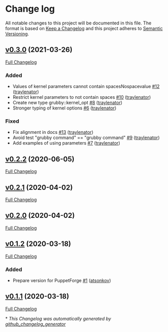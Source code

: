 # Change log

All notable changes to this project will be documented in this file. The format is based on [Keep a Changelog](http://keepachangelog.com/en/1.0.0/) and this project adheres to [Semantic Versioning](http://semver.org).

## [v0.3.0](https://github.com/atsonkov/puppet-module-grubby/tree/v0.3.0) (2021-03-26)

[Full Changelog](https://github.com/atsonkov/puppet-module-grubby/compare/v0.2.2...v0.3.0)

### Added

- Values of kernel parameters cannot contain spacesNospacevalue [\#12](https://github.com/atsonkov/puppet-module-grubby/pull/12) ([traylenator](https://github.com/traylenator))
- Restrict kernel parameters to not contain spaces [\#10](https://github.com/atsonkov/puppet-module-grubby/pull/10) ([traylenator](https://github.com/traylenator))
- Create new type grubby::kernel\_opt [\#8](https://github.com/atsonkov/puppet-module-grubby/pull/8) ([traylenator](https://github.com/traylenator))
- Stronger typing of kernel options [\#6](https://github.com/atsonkov/puppet-module-grubby/pull/6) ([traylenator](https://github.com/traylenator))

### Fixed

- Fix alignment in docs [\#13](https://github.com/atsonkov/puppet-module-grubby/pull/13) ([traylenator](https://github.com/traylenator))
- Avoid test "grubby command" == "grubby command" [\#9](https://github.com/atsonkov/puppet-module-grubby/pull/9) ([traylenator](https://github.com/traylenator))
- Add examples of using parameters [\#7](https://github.com/atsonkov/puppet-module-grubby/pull/7) ([traylenator](https://github.com/traylenator))

## [v0.2.2](https://github.com/atsonkov/puppet-module-grubby/tree/v0.2.2) (2020-06-05)

[Full Changelog](https://github.com/atsonkov/puppet-module-grubby/compare/v0.2.1...v0.2.2)

## [v0.2.1](https://github.com/atsonkov/puppet-module-grubby/tree/v0.2.1) (2020-04-02)

[Full Changelog](https://github.com/atsonkov/puppet-module-grubby/compare/v0.2.0...v0.2.1)

## [v0.2.0](https://github.com/atsonkov/puppet-module-grubby/tree/v0.2.0) (2020-04-02)

[Full Changelog](https://github.com/atsonkov/puppet-module-grubby/compare/v0.1.2...v0.2.0)

## [v0.1.2](https://github.com/atsonkov/puppet-module-grubby/tree/v0.1.2) (2020-03-18)

[Full Changelog](https://github.com/atsonkov/puppet-module-grubby/compare/v0.1.1...v0.1.2)

### Added

- Prepare version for PuppetForge [\#1](https://github.com/atsonkov/puppet-module-grubby/pull/1) ([atsonkov](https://github.com/atsonkov))

## [v0.1.1](https://github.com/atsonkov/puppet-module-grubby/tree/v0.1.1) (2020-03-18)

[Full Changelog](https://github.com/atsonkov/puppet-module-grubby/compare/8ba431204333a544ae7999c1ff55f07e6f8ad5ba...v0.1.1)



\* *This Changelog was automatically generated by [github_changelog_generator](https://github.com/skywinder/Github-Changelog-Generator)*

